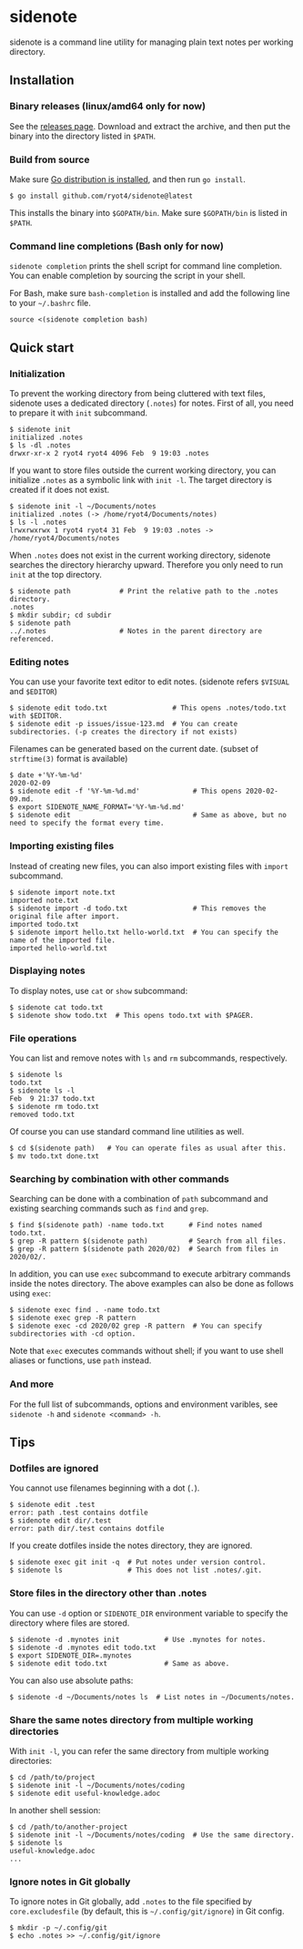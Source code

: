 # sidenote

sidenote is a command line utility for managing plain text notes per working directory.

## Installation

### Binary releases (linux/amd64 only for now)

See the [releases page](https://github.com/ryot4/sidenote/releases).
Download and extract the archive, and then put the binary into the directory listed in `$PATH`.

### Build from source

Make sure [Go distribution is installed](https://golang.org/doc/install), and then run `go install`.

    $ go install github.com/ryot4/sidenote@latest

This installs the binary into `$GOPATH/bin`. Make sure `$GOPATH/bin` is listed in `$PATH`.

### Command line completions (Bash only for now)

`sidenote completion` prints the shell script for command line completion.
You can enable completion by sourcing the script in your shell.

For Bash, make sure `bash-completion` is installed and add the following line to your `~/.bashrc` file.

    source <(sidenote completion bash)

## Quick start

### Initialization

To prevent the working directory from being cluttered with text files, sidenote uses a dedicated
directory (`.notes`) for notes. First of all, you need to prepare it with `init` subcommand.

    $ sidenote init
    initialized .notes
    $ ls -dl .notes
    drwxr-xr-x 2 ryot4 ryot4 4096 Feb  9 19:03 .notes

If you want to store files outside the current working directory, you can initialize `.notes`
as a symbolic link with `init -l`. The target directory is created if it does not exist.

    $ sidenote init -l ~/Documents/notes
    initialized .notes (-> /home/ryot4/Documents/notes)
    $ ls -l .notes
    lrwxrwxrwx 1 ryot4 ryot4 31 Feb  9 19:03 .notes -> /home/ryot4/Documents/notes

When `.notes` does not exist in the current working directory, sidenote searches the directory
hierarchy upward. Therefore you only need to run `init` at the top directory.

    $ sidenote path            # Print the relative path to the .notes directory.
    .notes
    $ mkdir subdir; cd subdir
    $ sidenote path
    ../.notes                  # Notes in the parent directory are referenced.

### Editing notes

You can use your favorite text editor to edit notes. (sidenote refers `$VISUAL` and `$EDITOR`)

    $ sidenote edit todo.txt                # This opens .notes/todo.txt with $EDITOR.
    $ sidenote edit -p issues/issue-123.md  # You can create subdirectories. (-p creates the directory if not exists)

Filenames can be generated based on the current date. (subset of `strftime(3)` format is available)

    $ date +'%Y-%m-%d'
    2020-02-09
    $ sidenote edit -f '%Y-%m-%d.md'             # This opens 2020-02-09.md.
    $ export SIDENOTE_NAME_FORMAT='%Y-%m-%d.md'
    $ sidenote edit                              # Same as above, but no need to specify the format every time.

### Importing existing files

Instead of creating new files, you can also import existing files with `import` subcommand.

    $ sidenote import note.txt
    imported note.txt
    $ sidenote import -d todo.txt                # This removes the original file after import.
    imported todo.txt
    $ sidenote import hello.txt hello-world.txt  # You can specify the name of the imported file.
    imported hello-world.txt

### Displaying notes

To display notes, use `cat` or `show` subcommand:

    $ sidenote cat todo.txt
    $ sidenote show todo.txt  # This opens todo.txt with $PAGER.

### File operations

You can list and remove notes with `ls` and `rm` subcommands, respectively.

    $ sidenote ls
    todo.txt
    $ sidenote ls -l
    Feb  9 21:37 todo.txt
    $ sidenote rm todo.txt
    removed todo.txt

Of course you can use standard command line utilities as well.

    $ cd $(sidenote path)   # You can operate files as usual after this.
    $ mv todo.txt done.txt

### Searching by combination with other commands

Searching can be done with a combination of `path` subcommand and existing searching commands
such as `find` and `grep`.

    $ find $(sidenote path) -name todo.txt      # Find notes named todo.txt.
    $ grep -R pattern $(sidenote path)          # Search from all files.
    $ grep -R pattern $(sidenote path 2020/02)  # Search from files in 2020/02/.

In addition, you can use `exec` subcommand to execute arbitrary commands inside the notes directory.
The above examples can also be done as follows using `exec`:

    $ sidenote exec find . -name todo.txt
    $ sidenote exec grep -R pattern
    $ sidenote exec -cd 2020/02 grep -R pattern  # You can specify subdirectories with -cd option.

Note that `exec` executes commands without shell; if you want to use shell aliases or functions,
use `path` instead.

### And more

For the full list of subcommands, options and environment varibles, see `sidenote -h` and
`sidenote <command> -h`.

## Tips

### Dotfiles are ignored

You cannot use filenames beginning with a dot (`.`).

    $ sidenote edit .test
    error: path .test contains dotfile
    $ sidenote edit dir/.test
    error: path dir/.test contains dotfile

If you create dotfiles inside the notes directory, they are ignored.

    $ sidenote exec git init -q  # Put notes under version control.
    $ sidenote ls                # This does not list .notes/.git.

### Store files in the directory other than .notes

You can use `-d` option or `SIDENOTE_DIR` environment variable to specify the directory
where files are stored.

    $ sidenote -d .mynotes init           # Use .mynotes for notes.
    $ sidenote -d .mynotes edit todo.txt
    $ export SIDENOTE_DIR=.mynotes
    $ sidenote edit todo.txt              # Same as above.

You can also use absolute paths:

    $ sidenote -d ~/Documents/notes ls  # List notes in ~/Documents/notes.

### Share the same notes directory from multiple working directories

With `init -l`, you can refer the same directory from multiple working directories:

    $ cd /path/to/project
    $ sidenote init -l ~/Documents/notes/coding
    $ sidenote edit useful-knowledge.adoc

In another shell session:

    $ cd /path/to/another-project
    $ sidenote init -l ~/Documents/notes/coding  # Use the same directory.
    $ sidenote ls
    useful-knowledge.adoc
    ...

### Ignore notes in Git globally

To ignore notes in Git globally, add `.notes` to the file specified by `core.excludesfile`
(by default, this is `~/.config/git/ignore`) in Git config.

    $ mkdir -p ~/.config/git
    $ echo .notes >> ~/.config/git/ignore
